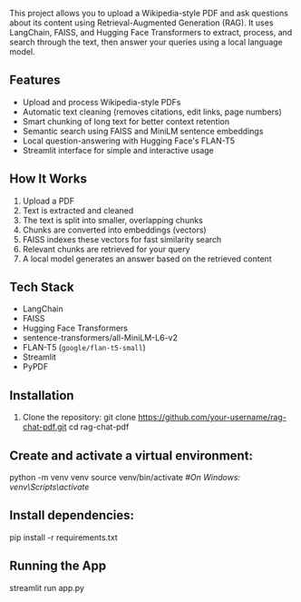 This project allows you to upload a Wikipedia-style PDF and ask questions about its content using Retrieval-Augmented Generation (RAG). It uses LangChain, FAISS, and Hugging Face Transformers to extract, process, and search through the text, then answer your queries using a local language model.

## Features

- Upload and process Wikipedia-style PDFs
- Automatic text cleaning (removes citations, edit links, page numbers)
- Smart chunking of long text for better context retention
- Semantic search using FAISS and MiniLM sentence embeddings
- Local question-answering with Hugging Face's FLAN-T5
- Streamlit interface for simple and interactive usage

## How It Works

1. Upload a PDF
2. Text is extracted and cleaned
3. The text is split into smaller, overlapping chunks
4. Chunks are converted into embeddings (vectors)
5. FAISS indexes these vectors for fast similarity search
6. Relevant chunks are retrieved for your query
7. A local model generates an answer based on the retrieved content

## Tech Stack

- LangChain
- FAISS
- Hugging Face Transformers
- sentence-transformers/all-MiniLM-L6-v2
- FLAN-T5 (`google/flan-t5-small`)
- Streamlit
- PyPDF

## Installation

1. Clone the repository:
git clone https://github.com/your-username/rag-chat-pdf.git
cd rag-chat-pdf

## Create and activate a virtual environment:
python -m venv venv
source venv/bin/activate  #_On Windows: venv\Scripts\activate_

## Install dependencies:
pip install -r requirements.txt

## Running the App
streamlit run app.py

